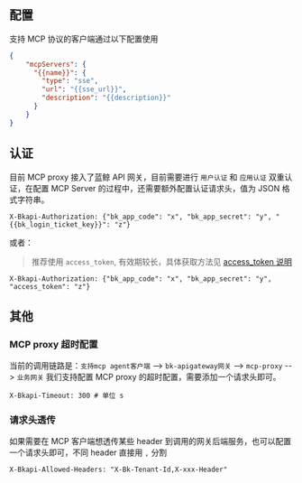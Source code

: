 ## 配置

支持 MCP 协议的客户端通过以下配置使用

```json
{
    "mcpServers": {
      "{{name}}": {
        "type": "sse",
        "url": "{{sse_url}}",
        "description": "{{description}}"
      }
    }
}
```

## 认证

目前 MCP proxy 接入了蓝鲸 API 网关，目前需要进行 `用户认证` 和 `应用认证` 双重认证，在配置 MCP Server 的过程中，还需要额外配置认证请求头，值为 JSON 格式字符串。

```shell
X-Bkapi-Authorization: {"bk_app_code": "x", "bk_app_secret": "y", "{{bk_login_ticket_key}}": "z"}
```

或者：

> 推荐使用 `access_token`, 有效期较长，具体获取方法见 [access_token 说明]({{bk_access_token_doc_url}})

```shell
X-Bkapi-Authorization: {"bk_app_code": "x", "bk_app_secret": "y", "access_token": "z"}
```

## 其他

### MCP proxy 超时配置

当前的调用链路是：`支持mcp agent客户端` --> `bk-apigateway网关`  --> `mcp-proxy` --> `业务网关`
我们支持配置 MCP proxy 的超时配置，需要添加一个请求头即可。

```shell
X-Bkapi-Timeout: 300 # 单位 s
```

### 请求头透传

如果需要在 MCP 客户端想透传某些 header 到调用的网关后端服务，也可以配置一个请求头即可，不同 header 直接用 `,` 分割

```shell
X-Bkapi-Allowed-Headers: "X-Bk-Tenant-Id,X-xxx-Header"
```






